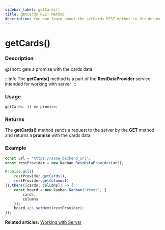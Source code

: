 ```yaml
---
sidebar_label: getCards()
title: getCards REST Method
description: You can learn about the getCards REST method in the documentation of the DHTMLX JavaScript Kanban library. Browse developer guides and API reference, try out code examples and live demos, and download a free 30-day evaluation version of DHTMLX Kanban.
---
```


# getCards()

### Description

@short: gets a promise with the cards data

:::info
The **getCards()** method is a part of the **RestDataProvider** service intended for working with server
:::

### Usage

~~~jsx {}
getCards: () => promise;
~~~

### Returns

The **getCards()** method sends a request to the server by the **GET** method and returns a **promise** with the cards data

### Example

~~~jsx {2,5}
const url = "https://some_backend_url";
const restProvider = new kanban.RestDataProvider(url);

Promise.all([
	restProvider.getCards(),
	restProvider.getColumns()
]).then(([cards, columns]) => {
	const board = new kanban.Kanban("#root", {
		cards,
		columns
	});
	board.api.setNext(restProvider);
});
~~~

**Related articles:** [Working with Server](../../../guides/working_with_server)

